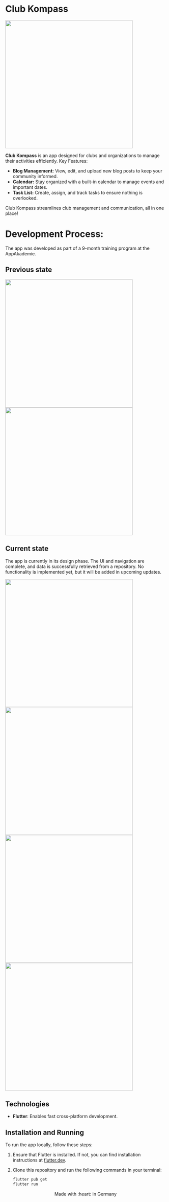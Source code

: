# Club Kompass

<img src= "https://github.com/arthur892/ts_4_8_1_eigene_app_ui/blob/main/screenshots/Modboard.png" height ="400">

**Club Kompass** is an app designed for clubs and organizations to manage their activities efficiently.
Key Features:

  - **Blog Management:** View, edit, and upload new blog posts to keep your community informed.
  - **Calendar:** Stay organized with a built-in calendar to manage events and important dates.
  - **Task List:** Create, assign, and track tasks to ensure nothing is overlooked.

Club Kompass streamlines club management and communication, all in one place!

# Development Process: 
The app was developed as part of a 9-month training program at the AppAkademie.

## Previous state

<img src= "https://github.com/arthur892/ts_4_8_1_eigene_app_ui/blob/main/screenshots/Konsole.png" height ="400"> <img src= "https://github.com/arthur892/ts_4_8_1_eigene_app_ui/blob/main/screenshots/BlogView.png" height ="400">

## Current state

The app is currently in its design phase. The UI and navigation are complete, and data is successfully retrieved from a repository. No functionality is implemented yet, but it will be added in upcoming updates.


<img src= "https://github.com/arthur892/ts_4_8_1_eigene_app_ui/blob/main/screenshots/landing.png" height ="400"> <img src= "https://github.com/arthur892/ts_4_8_1_eigene_app_ui/blob/main/screenshots/home.png" height ="400"> <img src= "https://github.com/arthur892/ts_4_8_1_eigene_app_ui/blob/main/screenshots/blog.png" height ="400"> <img src= "https://github.com/arthur892/ts_4_8_1_eigene_app_ui/blob/main/screenshots/calendar.png" height ="400">



## Technologies

- **Flutter**: Enables fast cross-platform development.

## Installation and Running

To run the app locally, follow these steps:

1. Ensure that Flutter is installed. If not, you can find installation instructions at [flutter.dev](https://flutter.dev/).
2. Clone this repository and run the following commands in your terminal:

   ```bash
   flutter pub get
   flutter run

   
<p align="center">
Made with :heart: in Germany
</p>